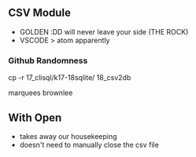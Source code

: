 ## CSV Module
- GOLDEN :DD will never leave your side (THE ROCK)
- VSCODE > atom apparently

### Github Randomness
cp -r 17_clisql/k17-18sqlite/ 18_csv2db

marquees brownlee

## With Open 
- takes away our housekeeping 
- doesn't need to manually close the csv file
